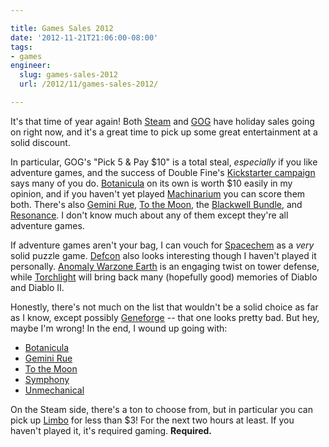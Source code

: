 ```yaml
---

title: Games Sales 2012
date: '2012-11-21T21:06:00-08:00'
tags:
- games
engineer:
  slug: games-sales-2012
  url: /2012/11/games-sales-2012/

---
```


It's that time of year again! Both [Steam][] and [GOG][] have holiday sales going on right now, and it's a great time to pick up some great entertainment at a solid discount.

In particular, GOG's "Pick 5 & Pay $10" is a total steal, *especially* if you like adventure games, and the success of Double Fine's [Kickstarter campaign][dfa] says many of you do. [Botanicula][] on its own is worth $10 easily in my opinion, and if you haven't yet played [Machinarium][] you can score them both. There's also [Gemini Rue][], [To the Moon][], the [Blackwell Bundle][], and [Resonance][]. I don't know much about any of them except they're all adventure games.

If adventure games aren't your bag, I can vouch for [Spacechem][] as a *very* solid puzzle game. [Defcon][] also looks interesting though I haven't played it personally. [Anomaly Warzone Earth][] is an engaging twist on tower defense, while [Torchlight][] will bring back many (hopefully good) memories of Diablo and Diablo II.

Honestly, there's not much on the list that wouldn't be a solid choice as far as I know, except possibly [Geneforge][] -- that one looks pretty bad. But hey, maybe I'm wrong! In the end, I wound up going with:

- [Botanicula][]
- [Gemini Rue][]
- [To the Moon][]
- [Symphony][]
- [Unmechanical][]

On the Steam side, there's a ton to choose from, but in particular you can pick up [Limbo][] for less than $3! For the next two hours at least. If you haven't played it, it's required gaming. **Required.**



[Steam]: http://store.steampowered.com/
[GOG]: http://www.gog.com/pick_5_pay_10
[Limbo]: http://store.steampowered.com/app/48000/
[dfa]: http://www.kickstarter.com/projects/66710809/double-fine-adventure
[Botanicula]: http://www.gog.com/gamecard/botanicula
[Gemini Rue]: http://www.gog.com/gamecard/gemini_rue
[Machinarium]: http://www.gog.com/gamecard/machinarium_collectors_edition
[To the Moon]: http://www.gog.com/gamecard/to_the_moon
[Blackwell Bundle]: http://www.gog.com/gamecard/blackwell_bundle
[Resonance]: http://www.gog.com/gamecard/resonance
[Symphony]: http://www.gog.com/gamecard/symphony
[Geneforge]: http://www.gog.com/gamecard/geneforge_15
[Anomaly Warzone Earth]: http://www.gog.com/gamecard/anomaly_warzone_earth
[Torchlight]: http://www.gog.com/gamecard/torchlight
[Unmechanical]: http://www.gog.com/gamecard/unmechanical
[Spacechem]: http://www.gog.com/gamecard/spacechem
[Defcon]: http://www.gog.com/gamecard/defcon
